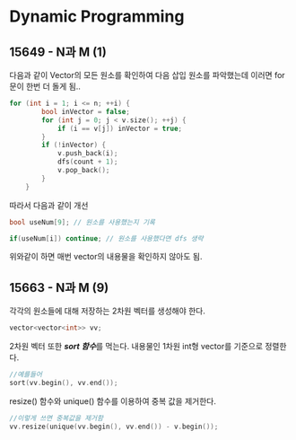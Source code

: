 # Dynamic Programming

## 15649 - N과 M (1)

다음과 같이 Vector의 모든 원소를 확인하여 다음 삽입 원소를 파악했는데 이러면 for문이 한번 더 돌게 됨..
```C
for (int i = 1; i <= n; ++i) {
        bool inVector = false;
        for (int j = 0; j < v.size(); ++j) {
            if (i == v[j]) inVector = true;
        }
        if (!inVector) {
            v.push_back(i);
            dfs(count + 1);
            v.pop_back();
        }
    }
```

따라서 다음과 같이 개선

```C
bool useNum[9]; // 원소를 사용했는지 기록

if(useNum[i]) continue; // 원소를 사용했다면 dfs 생략
```

위와같이 하면 매번 vector의 내용물을 확인하지 않아도 됨.

## 15663 - N과 M (9)

각각의 원소들에 대해 저장하는 2차원 벡터를 생성해야 한다.

```C
vector<vector<int>> vv;
```

2차원 벡터 또한 <i><strong>sort 함수</strong></i>를 먹는다.
내용물인 1차원 int형 vector를 기준으로 정렬한다.
```c
//예를들어
sort(vv.begin(), vv.end());
```

resize() 함수와 unique() 함수를 이용하여 중복 값을 제거한다.

```C
//이렇게 쓰면 중복값을 제거함
vv.resize(unique(vv.begin(), vv.end()) - v.begin());
```